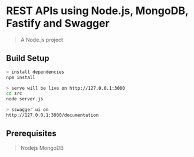 # REST APIs using Node.js, MongoDB, Fastify and Swagger

> A Node.js project

## Build Setup

``` bash
> install dependencies
npm install

> serve will be live on http://127.0.0.1:3000
cd src
node server.js

> sswagger ui on
http://127.0.0.1:3000/documentation
```
## Prerequisites
> Nodejs
> MongoDB
